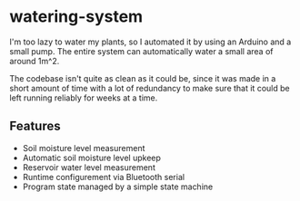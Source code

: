 # watering-system
I'm too lazy to water my plants, so I automated it by using an Arduino and a small pump. The entire system can automatically water a small area of around 1m^2.

The codebase isn't quite as clean as it could be, since it was made in a short amount of time with a lot of redundancy to make sure that it could be left running reliably for weeks at a time.

## Features
* Soil moisture level measurement
* Automatic soil moisture level upkeep
* Reservoir water level measurement
* Runtime configurement via Bluetooth serial
* Program state managed by a simple state machine
